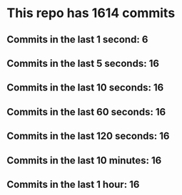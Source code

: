 # This repo has 1614 commits

## Commits in the last 1 second: 6
## Commits in the last 5 seconds: 16
## Commits in the last 10 seconds: 16
## Commits in the last 60 seconds: 16
## Commits in the last 120 seconds: 16
## Commits in the last 10 minutes: 16
## Commits in the last 1 hour: 16
